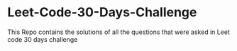 # Leet-Code-30-Days-Challenge
This Repo contains the solutions of all the questions that were asked in Leet code 30 days challenge
